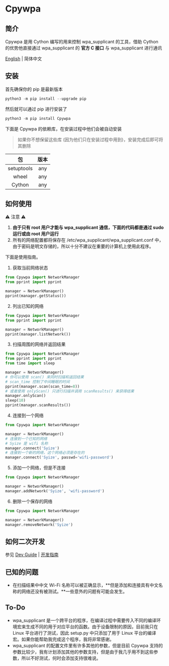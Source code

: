 # Cpywpa

## 简介

Cpywpa 是用 Cython 编写的用来控制 wpa_supplicant 的工具，借助 Cython 的优势他直接通过 wpa_supplicant 的 **官方 C 接口** 与 wpa_supplicant 进行通讯

[English](REAEDME.md) | 简体中文

## 安装

首先确保你的 pip 是最新版本

```python
python3 -m pip install --upgrade pip
```

然后就可以通过 pip 进行安装了

```python
python3 -m pip install Cpywpa
```

下面是 Cpywpa 的依赖库，在安装过程中他们会被自动安装

> 如果你不想保留这些库 (因为他们只在安装过程中用到)，安装完成后即可将其删除

|     包     | 版本 |
| :--------: | :--: |
| setuptools | any  |
|   wheel    | any  |
|   Cython   | any  |

## 如何使用

⚠ 注意 ⚠

1. **由于只有 root 用户才能与 wpa_supplicant 通信，下面的代码都是通过 sudo 运行或由 root 用户运行**
2. 所有的网络配置都将保存在 /etc/wpa_supplicant/wpa_supplicant.conf 中，由于密码是明文存储的，所以十分不建议在重要的计算机上使用此程序。

下面是使用指南。

1. 获取当前网络状态

```python
from Cpywpa import NetworkManager
from pprint import pprint

manager = NetworkManager()
pprint(manager.getStatus())
```

2. 列出已知的网络

```python
from Cpywpa import NetworkManager
from pprint import pprint

manager = NetworkManager()
pprint(manager.listNetwork())
```

3. 扫描周围的网络并返回结果

```python
from Cpywpa import NetworkManager
from pprint import pprint
from time import sleep

manager = NetworkManager()
# 你可以使用 scan() 来同时扫描和返回结果
# scan_time 控制了中间睡眠的时间
pprint(manager.scan(scan_time=8))
# 或者使用 onlyScan() 只进行扫描并调用 scanResults() 来获得结果
manager.onlyScan()
sleep(10)
pprint(manager.scanResults())
```

4. 连接到一个网络

```python
from Cpywpa import NetworkManager

manager = NetworkManager()
# 连接到一个已知的网络
# Syize 是 wifi 名称
manager.connect('Syize')
# 连接到一个新的网络，这个网络必须是存在的
manager.connect('Syize', passwd='wifi-password')
```

5. 添加一个网络，但是不连接

```python
from Cpywpa import NetworkManager

manager = NetworkManager()
manager.addNetwork('Syize', 'wifi-password')
```

6. 删除一个保存的网络

```python
from Cpywpa import NetworkManager

manager = NetworkManager()
manager.removeNetwork('Syize')
```

## 如何二次开发

参见 [Dev Guide](DevelopmentGuide.md) | [开发指南](DevGuide_CN.md)

## 已知的问题

- 在扫描结果中中文 Wi-Fi 名称可以被正确显示，**但是添加和连接具有中文名称的网络还没有被测试。**一些意外的问题有可能会发生。

## To-Do

- wpa_supplicant 是一个跨平台的程序，在编译过程中需要传入不同的编译环境宏来生成不同的用于对应平台的函数。由于设备限制的原因，目前我只在 Linux 平台进行了测试，因此 setup.py 中只添加了用于 Linux 平台的编译宏。如果你能帮助我完成这个程序，我将非常感谢。
- wpa_supplicant 的配置文件里有许多其他的参数，但是目前 Cpywpa 支持的参数比较少，我有计划添加其他的参数支持，但是由于我几乎用不到这些参数，所以不好测试，何时会添加支持很难说。

